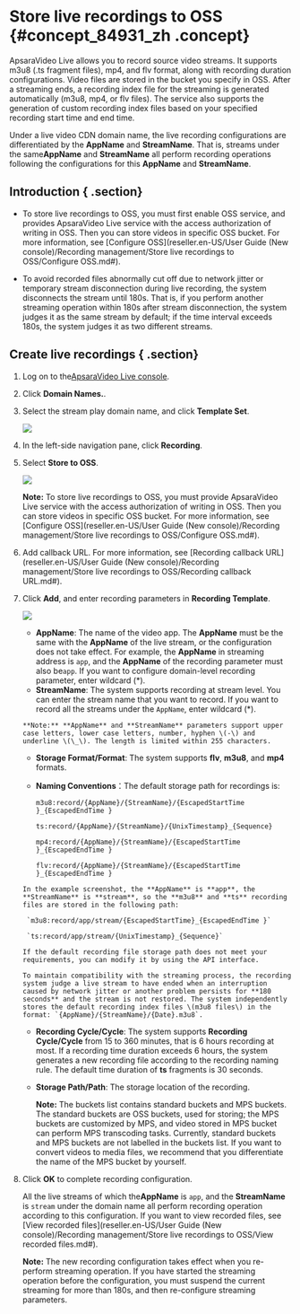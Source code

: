 # Store live recordings to OSS {#concept_84931_zh .concept}

ApsaraVideo Live allows you to record source video streams. It supports m3u8 \(.ts fragment files\), mp4, and flv format, along with recording duration configurations. Video files are stored in the bucket you specify in OSS. After a streaming ends, a recording index file for the streaming is generated automatically \(m3u8, mp4, or flv files\). The service also supports the generation of custom recording index files based on your specified recording start time and end time.

Under a live video CDN domain name, the live recording configurations are differentiated by the **AppName** and **StreamName**. That is, streams under the same**AppName** and **StreamName** all perform recording operations following the configurations for this **AppName** and **StreamName**.

## Introduction { .section}

-   To store live recordings to OSS, you must first enable OSS service, and provides ApsaraVideo Live service with the access authorization of writing in OSS. Then you can store videos in specific OSS bucket. For more information, see [Configure OSS](reseller.en-US/User Guide (New console)/Recording management/Store live recordings to OSS/Configure OSS.md#).

-   To avoid recorded files abnormally cut off due to network jitter or temporary stream disconnection during live recording, the system disconnects the stream until 180s. That is, if you perform another streaming operation within 180s after stream disconnection, the system judges it as the same stream by default; if the time interval exceeds 180s, the system judges it as two different streams.


## Create live recordings { .section}

1.  Log on to the[ApsaraVideo Live console](https://partners-intl.aliyun.com/login-required#/live).
2.  Click **Domain Names.**.
3.  Select the stream play domain name, and click **Template Set**.

    ![](http://static-aliyun-doc.oss-cn-hangzhou.aliyuncs.com/assets/img/20703/154838653221779_en-US.png)

4.  In the left-side navigation pane, click **Recording**.
5.  Select **Store to OSS**.

    ![](http://static-aliyun-doc.oss-cn-hangzhou.aliyuncs.com/assets/img/20703/154838653221780_en-US.png)

    **Note:** To store live recordings to OSS, you must provide ApsaraVideo Live service with the access authorization of writing in OSS. Then you can store videos in specific OSS bucket. For more information, see [Configure OSS](reseller.en-US/User Guide (New console)/Recording management/Store live recordings to OSS/Configure OSS.md#).

6.  Add callback URL. For more information, see [Recording callback URL](reseller.en-US/User Guide (New console)/Recording management/Store live recordings to OSS/Recording callback URL.md#).
7.  Click **Add**, and enter recording parameters in **Recording Template**.

    ![](http://static-aliyun-doc.oss-cn-hangzhou.aliyuncs.com/assets/img/20703/154838653221781_en-US.png)

    -    **AppName**: The name of the video app. The **AppName** must be the same with the **AppName** of the live stream, or the configuration does not take effect. For example, the **AppName** in streaming address is `app`, and the **AppName** of the recording parameter must also be`app`. If you want to configure domain-level recording parameter, enter wildcard \(\*\).
    -    **StreamName**: The system supports recording at stream level. You can enter the stream name that you want to record. If you want to record all the streams under the `AppName`, enter wildcard \(\*\).

        **Note:** **AppName** and **StreamName** parameters support upper case letters, lower case letters, number, hyphen \(-\) and underline \(\_\). The length is limited within 255 characters.

    -    **Storage Format/Format**: The system supports **flv**, **m3u8**, and **mp4** formats.
    -    **Naming Conventions**：The default storage path for recordings is:

         `m3u8:record/{AppName}/{StreamName}/{EscapedStartTime }_{EscapedEndTime }` 

         `ts:record/{AppName}/{StreamName}/{UnixTimestamp}_{Sequence}` 

         `mp4:record/{AppName}/{StreamName}/{EscapedStartTime }_{EscapedEndTime }` 

         `flv:record/{AppName}/{StreamName}/{EscapedStartTime }_{EscapedEndTime }` 

        In the example screenshot, the **AppName** is **app**, the **StreamName** is **stream**, so the **m3u8** and **ts** recording files are stored in the following path:

         `m3u8:record/app/stream/{EscapedStartTime}_{EscapedEndTime }` 

         `ts:record/app/stream/{UnixTimestamp}_{Sequence}` 

        If the default recording file storage path does not meet your requirements, you can modify it by using the API interface.

        To maintain compatibility with the streaming process, the recording system judge a live stream to have ended when an interruption caused by network jitter or another problem persists for **180 seconds** and the stream is not restored. The system independently stores the default recording index files \(m3u8 files\) in the format: `{AppName}/{StreamName}/{Date}.m3u8`.

    -    **Recording Cycle/Cycle**: The system supports **Recording Cycle/Cycle** from 15 to 360 minutes, that is 6 hours recording at most. If a recording time duration exceeds 6 hours, the system generates a new recording file according to the recording naming rule. The default time duration of **ts** fragments is 30 seconds.
    -   **Storage Path/Path**: The storage location of the recording.

        **Note:** The buckets list contains standard buckets and MPS buckets. The standard buckets are OSS buckets, used for storing; the MPS buckets are customized by MPS, and video stored in MPS bucket can perform MPS transcoding tasks. Currently, standard buckets and MPS buckets are not labelled in the buckets list. If you want to convert videos to media files, we recommend that you differentiate the name of the MPS bucket by yourself.

8.  Click **OK** to complete recording configuration.

    All the live streams of which the**AppName** is `app`, and the **StreamName** is `stream` under the domain name all perform recording operation according to this configuration. If you want to view recorded files, see [View recorded files](reseller.en-US/User Guide (New console)/Recording management/Store live recordings to OSS/View recorded files.md#).

    **Note:** The new recording configuration takes effect when you re-perform streaming operation. If you have started the streaming operation before the configuration, you must suspend the current streaming for more than 180s, and then re-configure streaming parameters.


